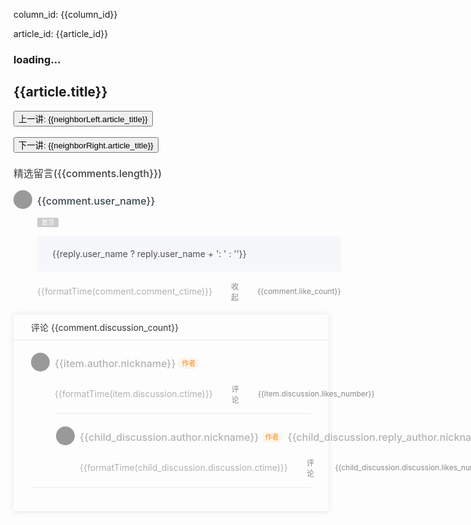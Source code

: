 <p>column_id: {{column_id}}</p>
<p>article_id: {{article_id}}</p>

<h3 v-if="loading">loading...</h3>

<h2>{{article.title}}</h2>
<div v-html="article.content"></div>
<div>
  <button @click="jump(column_id, neighborLeft.id, 'prev')">上一讲: {{neighborLeft.article_title}}</button>
  <br />
  <br />
  <button @click="jump(column_id, neighborRight.id, 'next')">下一讲: {{neighborRight.article_title}}</button>
</div>

<div class="comments-wrap">
  <div class="index_comments">精选留言({{comments.length}})</div>
  <div v-for="comment in comments" :key="comment.id" class="comment_panel">
    <div class="comment_main">
      <div class="avatar" :class="comment.is_pvip ? 'avatar-pvip' : ''" style="width: 30px; height: 30px;">
        <!-- TODO 图片懒加载 -->
        <!-- <img class="avatar-img" /> -->
        <img class="avatar" :src="comment.user_header" />
        <i v-if="comment.is_pvip" class="iconfont icon-vip-fill pvip-logo"></i>
      </div>
      <div class="comment_info">
        <div class="user_name">{{comment.user_name}}</div>
        <div class="comment_topTag" v-if="comment.comment_is_top">置顶</div>
        <div class="comment_content" v-html="comment.comment_content"></div>
        <div class="comment_replies" v-if="comment.replies && comment.replies.length" v-for="reply in comment.replies">
          <p class="comment_reply_content">{{reply.user_name ? reply.user_name + ': ' : ''}}<span v-html="reply.content"></span></p>
        </div>
        <div class="comment_control">
          <div class="comment_ctime">{{formatTime(comment.comment_ctime)}}</div>
          <div class="comment_actions">
            <div class="comment_btnComment" :class="comment.expand ? 'comment_btnComment_on' : ''" @click="toggleDiscussion(comment)">
              <span class="iconfont icon-message"></span>
              <span v-if="comment.expand">收起</span>
              <template v-else>
                <span v-if="comment.discussion_count >= 2">{{comment.discussion_count}}</span>
              </template>
            </div>
            <div class="comment_btnPraise" :class="comment.had_liked ? 'comment_btnPraise_on' : ''">
              <span class="iconfont icon-praise"></span>
              <span v-if="comment.like_count > 0">{{comment.like_count}}</span>
            </div>
          </div>
        </div>
      </div>
    </div>
    <div class="comment_nest_wrap" v-if="comment.expand">
      <div class="comment_nest_title">评论 {{comment.discussion_count}}</div>
      <div class="comment_nest_list">
        <div class="comment_nest_rootItem" v-for="item in comment.discussions" :key="item.discussion.id">
          <div class="comment_nest_commentRoot">
            <div class="avatar" :class="item.author.is_pvip ? 'avatar-pvip' : ''" style="width: 30px; height: 30px;">
              <img class="avatar" :src="item.author.avatar" />
              <i v-if="item.author.is_pvip" class="iconfont icon-vip-fill pvip-logo"></i>
            </div>
            <div class="comment_nest_info">
              <div class="comment_nest_userInfo">
                <div class="comment_nest_userInfo_userName">{{item.author.nickname}}</div>
                <div class="comment_nest_userInfo_mark" v-if="item.author.user_type === 2">作者</div>
              </div>
              <div class="comment_nest_discussion_content" v-html="item.discussion.discussion_content"></div>
              <div class="comment_nest_control">
                <div class="comment_nest_control_time">{{formatTime(item.discussion.ctime)}}</div>
                <div class="comment_actions">
                  <div class="comment_btnComment">
                    <span class="iconfont icon-message"></span>评论
                  </div>
                  <div class="comment_btnPraise" :class="item.discussion.is_liked ? 'comment_btnPraise_on' : ''">
                    <span class="iconfont icon-praise"></span>
                    <span v-if="item.discussion.likes_number > 0">{{item.discussion.likes_number}}</span>
                  </div>
                </div>
              </div>
            </div>
          </div>
          <div class="comment_nest_commentChildWrap" v-if="item.child_discussion_number > 0">
            <div class="comment_nest_commentChildItem" v-for="child_discussion in item.child_discussions" :key="child_discussion.discussion.id">
              <div class="avatar" :class="child_discussion.author.is_pvip ? 'avatar-pvip' : ''" style="width: 30px; height: 30px;">
                <img class="avatar" :src="child_discussion.author.avatar" />
                <i v-if="child_discussion.author.is_pvip" class="iconfont icon-vip-fill pvip-logo"></i>
              </div>
              <div class="comment_nest_info">
                <div class="comment_nest_userInfo">
                  <div class="comment_nest_userInfo_userName">{{child_discussion.author.nickname}}</div>
                  <div class="comment_nest_userInfo_mark" v-if="child_discussion.author.user_type === 2">作者</div>
                  <div class="comment_nest_toIcon iconfont icon-arrow-right-filling" style="margin-left: 4px; margin-right: 4px;font-size: 12px;"></div>
                  <div class="comment_nest_userInfo_userName">{{child_discussion.reply_author.nickname}}</div>
                </div>
                <div class="comment_nest_discussion_content" v-html="child_discussion.discussion.discussion_content"></div>
                <div class="comment_nest_control">
                  <div class="comment_nest_control_time">{{formatTime(child_discussion.discussion.ctime)}}</div>
                  <div class="comment_actions">
                    <div class="comment_btnComment">
                      <span class="iconfont icon-message"></span>评论
                    </div>
                    <div class="comment_btnPraise" :class="child_discussion.discussion.is_liked ? 'comment_btnPraise_on' : ''">
                      <span class="iconfont icon-praise"></span>
                      <span v-if="child_discussion.discussion.likes_number > 0">{{child_discussion.discussion.likes_number}}</span>
                    </div>
                  </div>
                </div>
              </div>
            </div>
          </div>
        </div>
      </div>
    </div>
  </div>
</div>

<script setup>
import { ref, computed, onMounted, nextTick } from 'vue'
import { useRoute, useRouter } from 'vue-router'
import axios from 'axios'
import hljs from 'highlight.js'
// import 'highlight.js/styles/github.css'
import 'highlight.js/styles/atom-one-dark.css'

const route = useRoute()
const router = useRouter()
const loading = ref(false)
const article = ref({})
const neighborLeft = computed(() => {
  return article.value?.neighbors?.left || {}
})
const neighborRight = computed(() => {
  return article.value?.neighbors?.right || {}
})
const comments = computed(() => {
  // return (article.value?.comments || []).map(item => ({ ...item, expand: false }))
  return article.value?.comments || []
})

const { column_id, article_id } = route.query
// const baseUrl = window.location.protocol + '//' + window.location.host
const baseUrl = '/study'

function getArticle(column_id, article_id) {
  return new Promise((resolve, reject) => {
    axios({
      url: `${baseUrl}/geektime/column/list/${column_id}/${article_id}.json`,
      method: 'GET'
    }).then(res => {
      console.log('[getArticle] axios then:', res)
      const { status, data } = res
      if (status === 200 && data) {
        data.comments = (data.comments || []).map(item => ({ ...item, expand: false }))
        resolve(data)
      } else {
        alert('[getArticle] axios status:' + status)
        reject(res)
      }
    }).catch(err => {
      console.error('[getArticle] axios catch:', err)
      alert('[getArticle] catch error:' + err.message)
      reject(err)
    })
  })
}

async function jump(column_id, article_id, action) {
  if (!article_id) {
    if (action === 'prev') {
      alert('已经是第一讲')
    } else if (action === 'next') {
      alert('已经是最后一讲')
    }
    return
  }

  article.value = await getArticle(column_id, article_id)
  nextTick(() => {
    hljs.highlightAll()
  })

  // window.scroll({
  //   top: 0,
  //   behavior: 'smooth'
  // })
  // window.scrollTo({
  //   top: 0,
  //   behavior: 'smooth'
  // })

  router.replace({
    path: '/geektime/column/article',
    query: {
      column_id,
      article_id
    }
  })
  // window.location.href = `./article.html?column_id=${column_id}&article_id=${article_id}`
}

function formatTime(time) {
  const _t = new Date(time * 1000)
  const y = _t.getFullYear()
  const M = _t.getMonth() + 1
  const d = _t.getDate()
  const h = _t.getHours()
  const m = _t.getMinutes()
  const s = _t.getSeconds()
  return [
    [
      y,
      M >= 10 ? M : '0' + M,
      d >= 10 ? d : '0' + d,
    ].join('-'),
    [
      h >= 10 ? h : '0' + h,
      m >= 10 ? m : '0' + m,
      s >= 10 ? s : '0' + s,
    ].join(':'),
  ].join(' ')
}

function toggleDiscussion(comment) {
  if (comment.discussion_count >= 2) {
    comment.expand = !comment.expand
  }
}

onMounted(async () => {
  loading.value = true
  article.value = await getArticle(column_id, article_id)
  loading.value = false
  // console.log(article.value)
  nextTick(() => {
    hljs.highlightAll()
  })
})
</script>

<style>
.comments-wrap {
  margin-top: 20px;
}
.index_comments {
  font-size: 16px;
  color: #404040;
  font-weight: 500;
  -webkit-font-smoothing: antialiased;
  position: relative;
  z-index: 1;
  margin-bottom: 1rem;
}
.comment_panel {
  margin-bottom: 20px;
  border-bottom: 1px solid #e9e9e999;
  color: #adbac7;
}
.comment_main {
  display: flex;
}
.avatar {
  position: relative;
  flex-shrink: 0;
  border-radius: 50%;
  background-color: #999;
}
.avatar.avatar-pvip {
  padding: 2px;
  border: 0.5px solid #fdd397;
}
.avatar-img {
  display: block;
  -o-object-fit: contain;
  object-fit: contain;
  width: 100%;
  height: 100%;
  border-radius: 50%;
}
.pvip-logo {
  position: absolute;
  right: -1px;
  bottom: 0;
  width: 13px;
  height: 13px;
  color: #fdd397;
}
.comment_info {
  flex-grow: 1;
  margin-left: 0.5rem;
  padding-bottom: 20px;
}
.user_name {
  font-size: 16px;
  color: #3d464d;
  font-weight: 500;
  -webkit-font-smoothing: antialiased;
  line-height: 34px;
}
.comment_topTag {
  width: 34px;
  height: 15px;
  line-height: 15px;
  overflow: hidden;
  font-size: 10px;
  color: #fff;
  background: #cbcbcb;
  text-align: center;
  display: inline-block;
  border-radius: 2px;
  vertical-align: top;
  margin-top: 10px;
  font-weight: 400;
}
.comment_content {
  margin-top: 12px;
  color: #505050;
  -webkit-font-smoothing: antialiased;
  font-size: 14px;
  font-weight: 400;
  white-space: pre-wrap;
  word-break: break-all;
  line-height: 24px;
}
.comment_replies {
  margin-top: 10px;
  border-radius: 4px;
  background-color: #f6f7fb;
}
.comment_reply_content {
  color: #505050;
  -webkit-font-smoothing: antialiased;
  font-size: 14px;
  font-weight: 400;
  white-space: pre-wrap;
  word-break: break-word;
  padding: 20px 20px 20px 24px;
}

.comment_control {
  display: flex;
  align-items: center;
  justify-content: space-between;
  margin-top: 15px;
}
.comment_ctime {
  color: #b2b2b2;
  font-size: 14px;
}
.comment_actions {
  display: flex;
  align-items: center;
  font-size: 12px;
  color: #888;
}
.discussion_count {
  margin-right: 44px;
}
.discussion_count,
.like_count {
  display: flex;
  align-items: center;
  cursor: pointer;
  -webkit-user-select: none;
  -moz-user-select: none;
  -ms-user-select: none;
  user-select: none;
}
.discussion_count:hover,
.like_count:hover {
  color: #fa8919;
}

.comment_nest_wrap {
  padding-bottom: 38px;
  border-radius: 4px;
  box-shadow: 0 0 8px 1px rgb(140 163 191 / 18%);
}
.comment_nest_title {
  padding: 10px 0 10px 28px;
  border-bottom: 1px solid #e9e9e9;
  font-size: 14px;
  font-weight: 400;
  color: #353535;
}
.comment_nest_list {
  padding: 0 28px;
}
.comment_nest_rootItem {
  width: 100%;
  margin-top: 20px;
  border-bottom: 1px solid #e9e9e9;
}
.comment_nest_commentRoot {
  display: flex;
}
.comment_nest_info {
  flex-grow: 1;
  margin-left: 0.5rem;
  padding-bottom: 14px;
}
.comment_nest_userInfo {
  display: flex;
  flex-direction: row;
  align-items: center;
}
.comment_nest_userInfo_userName {
  display: flex;
  align-items: center;
  line-height: 34px;
  font-size: 16px;
  font-weight: 500;
  color: rgb(178, 178, 178);
}
.comment_nest_userInfo_mark {
  width: 34px;
  height: 18px;
  margin-left: 4px;
  line-height: 18px;
  border-radius: 9px;
  font-size: 11px;
  font-weight: 500;
  text-align: center;
  color: #fa8919;
  background: #fbf5ee;
}
.comment_nest_discussion_content {
  margin-top: 10px;
  line-height: 24px;
  -webkit-font-smoothing: antialiased;
  white-space: pre-wrap;
  word-break: break-word;
  font-size: 14px;
  font-weight: 400;
  color: #505050;
}
.comment_nest_control {
  display: flex;
  flex-direction: row;
  justify-content: space-between;
  align-items: center;
  margin-top: 15px;
}
.comment_nest_control_time {
  font-size: 14px;
  color: #b2b2b2;
}
.comment_actions {
  display: flex;
  align-items: center;
}
.comment_btnComment,
.comment_btnPraise {
  margin-left: 30px;
  display: flex;
  align-items: center;
  text-decoration: none;
  cursor: pointer;
  -webkit-user-select: none;
  -moz-user-select: none;
  -ms-user-select: none;
  user-select: none;
  font-size: 12px;
  font-weight: 400;
  color: #888;
}
.comment_btnComment.comment_btnComment_on,
.comment_btnPraise.comment_btnPraise_on {
  color: #fa8919;
}
.comment_btnComment:hover,
.comment_btnPraise:hover {
  color: #fa8919;
}

.comment_nest_commentChildWrap {
  margin-left: 40px;
}
.comment_nest_commentChildItem {
  display: flex;
  padding-top: 20px;
  border-top: 1px solid #e9e9e9;
  transition: border-top .3s ease;
}
</style>
